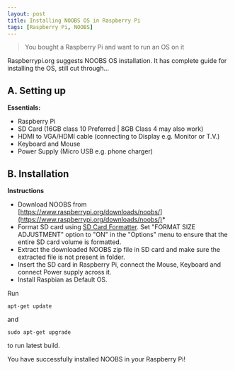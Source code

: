 ```yaml
---
layout: post
title: Installing NOOBS OS in Raspberry Pi
tags: [Raspberry Pi, NOOBS]
---
```

>You bought a Raspberry Pi and want to run an OS on it

Raspberrypi.org suggests NOOBS OS installation. It has complete guide for installing the OS, still cut through...

## A. Setting up

**Essentials:**

* Raspberry Pi
* SD Card (16GB class 10 Preferred | 8GB Class 4 may also work)
* HDMI to VGA/HDMI cable (connecting to Display e.g. Monitor or T.V.)
* Keyboard and Mouse
* Power Supply (Micro USB e.g. phone charger)

## B. Installation

**Instructions**

* Download NOOBS from [https://www.raspberrypi.org/downloads/noobs/](https://www.raspberrypi.org/downloads/noobs/)*
* Format SD card using [SD Card Formatter](https://www.sdcard.org/downloads/formatter_4/). Set "FORMAT SIZE ADJUSTMENT" option to "ON" in the "Options" menu to ensure that the entire SD card volume is formatted.
* Extract the downloaded NOOBS zip file in SD card and make sure the extracted file is not present in folder.
* Insert the SD card in Raspberry Pi, connect the Mouse, Keyboard and connect Power supply across it.
* Install Raspbian as Default OS.

Run 
```scalasudo
apt-get update
```
and
```scalasudo
sudo apt-get upgrade
```
to run latest build.

You have successfully installed NOOBS in your Raspberry Pi!
